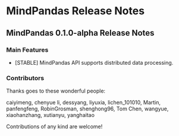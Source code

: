 # MindPandas Release Notes

##  MindPandas 0.1.0-alpha Release Notes

### Main Features

- [STABLE] MindPandas API supports distributed data processing.
  
### Contributors
Thanks goes to these wonderful people:

caiyimeng, chenyue li, dessyang, liyuxia, lichen_101010, Martin, panfengfeng, RobinGrosman, shenghong96, Tom Chen, wangyue, xiaohanzhang, xutianyu, yanghaitao

Contributions of any kind are welcome!
